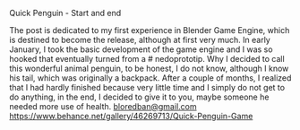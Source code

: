 Quick Penguin - Start and end 

The post is dedicated to my first experience in Blender Game Engine, which is destined to become the release, although at first very much. In early January, I took the basic development of the game engine and I was so hooked that eventually turned from a # nedoprototip. Why I decided to call this wonderful animal penguin, to be honest, I do not know, although I know his tail, which was originally a backpack. After a couple of months, I realized that I had hardly finished because very little time and I simply do not get to do anything, in the end, I decided to give it to you, maybe someone he needed more use of health.
bloredban@gmail.com 
https://www.behance.net/gallery/46269713/Quick-Penguin-Game
